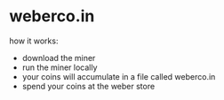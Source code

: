 # weberco.in

how it works:

* download the miner
* run the miner locally
* your coins will accumulate in a file called weberco.in 
* spend your coins at the weber store 
